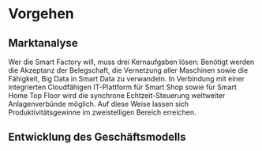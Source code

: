 # Vorgehen

## Marktanalyse

Wer die Smart Factory will, muss drei Kernaufgaben lösen: Benötigt werden die Akzeptanz der Belegschaft, die Vernetzung aller Maschinen sowie die Fähigkeit, Big Data in Smart Data zu verwandeln. In Verbindung mit einer integrierten Cloudfähigen IT-Plattform für Smart Shop sowie für Smart Home Top Floor wird die synchrone Echtzeit-Steuerung weltweiter Anlagenverbünde möglich. Auf diese Weise lassen sich Produktivitätsgewinne im zweistelligen Bereich erreichen.

## Entwicklung des Geschäftsmodells

